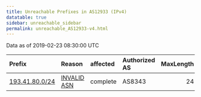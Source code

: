 ```yaml
---
title: Unreachable Prefixes in AS12933 (IPv4)
datatable: true
sidebar: unreachable_sidebar
permalink: unreachable_AS12933-v4.html
---
```


Data as of 2019-02-23 08:30:00 UTC


<div class="datatable-begin"></div>

| Prefix                                                 | Reason                                                                                                | affected   | Authorized AS   |   MaxLength | Anchor                                         |   unreachable /24s |
|:-------------------------------------------------------|:------------------------------------------------------------------------------------------------------|:-----------|:----------------|------------:|:-----------------------------------------------|-------------------:|
| [193.41.80.0/24](https://stat.ripe.net/193.41.80.0/24) | [INVALID ASN](https://rpki-validator.ripe.net/announcement-preview?asn=AS12933&prefix=193.41.80.0/24) | complete   | AS8343          |          24 | [RIPE](unreachable_RIPE_NCC_RPKI_Root-v4.html) |                  1 |

<div class="datatable-end"></div>
